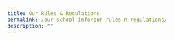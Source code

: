 ```yaml
---
title: Our Rules & Regulations
permalink: /our-school-info/our-rules-n-regulations/
description: ""
---
```

